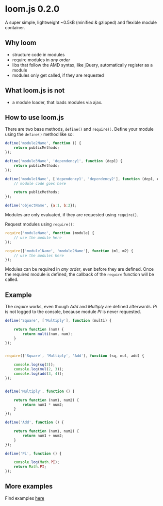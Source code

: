 loom.js 0.2.0
=======
A super simple, lightweight ~0.5kB (minified & gzipped) and flexible module container.

## Why loom
* structure code in modules
* require modules in *any order*
* libs that follow the AMD syntax, like jQuery, automatically register as a module
* modules only get called, if they are requested

## What loom.js is not
* a module loader, that loads modules via ajax.

## How to use loom.js
There are two base methods, `define()` and `require()`.
Define your module using the `define()` method like so:

```js
define('module2Name', function () {
    return publicMethods;
});

define('module3Name', 'dependency1', function (dep1) {
    return publicMethods;
});

define('module1Name', ['dependency1', 'dependency2'], function (dep1, dep2) {
    // module code goes here

    return publicMethods;
});

define('objectName', {a:1, b:2});
```

Modules are only evaluated, if they are requested using `require()`.

Request modules using `require()`:

```js
require('moduleName', function (module) {
    // use the module here
});

require(['module1Name', 'module2Name'], function (m1, m2) {
    // use the modules here
});
```

Modules can be required in *any order*, even before they are defined. Once the required module is
 defined, the callback of the `require` function will be called.

## Example
The *require* works, even though *Add* and *Multiply* are defined afterwards.
*Pi* is not logged to the console, because module *PI* is never requested.

```js
define('Square', ['Multiply'], function (multi) {

    return function (num) {
        return multi(num, num);
    }
});


require(['Square', 'Multiply', 'Add'], function (sq, mul, add) {

    console.log(sq(3));
    console.log(mul(2, 3));
    console.log(add(3, 4));
});


define('Multiply', function () {

    return function (num1, num2) {
        return num1 * num2;
    }
});

define('Add', function () {

    return function (num1, num2) {
        return num1 + num2;
    }
});

define('Pi', function () {

    console.log(Math.PI);
    return Math.PI;
});
```

## More examples
Find examples [here](http://glumb.de/loomjs)
